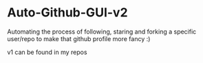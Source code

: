 # Auto-Github-GUI-v2
Automating the process of following, staring and forking a specific user/repo to make that github profile more fancy :)

v1 can be found in my repos
